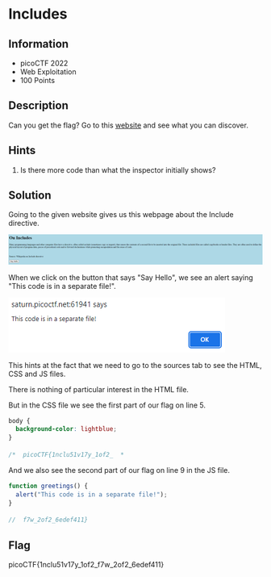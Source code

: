 # Includes

## Information

- picoCTF 2022
- Web Exploitation
- 100 Points

## Description

Can you get the flag?
Go to this [website](http://saturn.picoctf.net:61941/) and see what you can discover.

## Hints

1. Is there more code than what the inspector initially shows?

## Solution

Going to the given website gives us this webpage about the Include directive.

![initial webpage](images/initial.PNG)

When we click on the button that says "Say Hello", we see an alert saying "This code is in a separate file!".

![clicked say hello button](images/clicked_say_hello.PNG)

This hints at the fact that we need to go to the sources tab to see the HTML, CSS and JS files.

There is nothing of particular interest in the HTML file.

But in the CSS file we see the first part of our flag on line 5.

```css
body {
  background-color: lightblue;
}

/*  picoCTF{1nclu51v17y_1of2_  *
```

And we also see the second part of our flag on line 9 in the JS file.

```js
function greetings() {
  alert("This code is in a separate file!");
}

//  f7w_2of2_6edef411}
```

## Flag

picoCTF{1nclu51v17y_1of2_f7w_2of2_6edef411}
